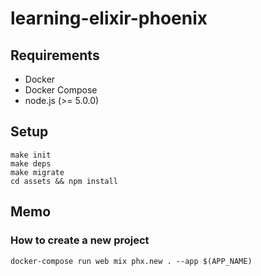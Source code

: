 # learning-elixir-phoenix

## Requirements
- Docker
- Docker Compose
- node.js (>= 5.0.0)

## Setup
    make init
    make deps
    make migrate
    cd assets && npm install

## Memo
### How to create a new project
    docker-compose run web mix phx.new . --app $(APP_NAME)